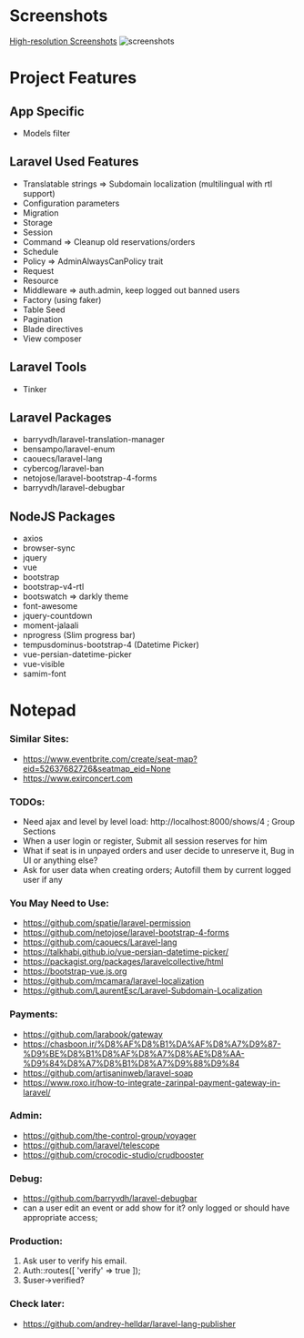 # Screenshots
[High-resolution Screenshots](https://github.com/Jahani/Ticketing/screenshots)
![screenshots](https://raw.github.com/Jahani/Ticketing/master/screenshots/screenshots.gif)

# Project Features

## App Specific
- Models filter

## Laravel Used Features
- Translatable strings => Subdomain localization (multilingual with rtl support)
- Configuration parameters
- Migration
- Storage
- Session
- Command => Cleanup old reservations/orders
- Schedule
- Policy => AdminAlwaysCanPolicy trait
- Request
- Resource
- Middleware => auth.admin, keep logged out banned users
- Factory (using faker)
- Table Seed
- Pagination
- Blade directives
- View composer

## Laravel Tools
- Tinker

## Laravel Packages
- barryvdh/laravel-translation-manager
- bensampo/laravel-enum
- caouecs/laravel-lang
- cybercog/laravel-ban
- netojose/laravel-bootstrap-4-forms
- barryvdh/laravel-debugbar

## NodeJS Packages
- axios
- browser-sync
- jquery
- vue
- bootstrap
- bootstrap-v4-rtl
- bootswatch => darkly theme
- font-awesome
- jquery-countdown
- moment-jalaali
- nprogress (Slim progress bar)
- tempusdominus-bootstrap-4 (Datetime Picker)
- vue-persian-datetime-picker
- vue-visible
- samim-font


# Notepad

### Similar Sites:
* https://www.eventbrite.com/create/seat-map?eid=52637682726&seatmap_eid=None
* https://www.exirconcert.com

### TODOs:
- Need ajax and level by level load: http://localhost:8000/shows/4 ; Group Sections
- When a user login or register, Submit all session reserves for him
- What if seat is in unpayed orders and user decide to unreserve it, Bug in UI or anything else?
- Ask for user data when creating orders; Autofill them by current logged user if any

### You May Need to Use:
- https://github.com/spatie/laravel-permission
- https://github.com/netojose/laravel-bootstrap-4-forms
- https://github.com/caouecs/Laravel-lang
- https://talkhabi.github.io/vue-persian-datetime-picker/
- https://packagist.org/packages/laravelcollective/html
- https://bootstrap-vue.js.org
- https://github.com/mcamara/laravel-localization
- https://github.com/LaurentEsc/Laravel-Subdomain-Localization

### Payments:
- https://github.com/larabook/gateway
- https://chasboon.ir/%D8%AF%D8%B1%DA%AF%D8%A7%D9%87-%D9%BE%D8%B1%D8%AF%D8%A7%D8%AE%D8%AA-%D9%84%D8%A7%D8%B1%D8%A7%D9%88%D9%84
- https://github.com/artisaninweb/laravel-soap
- https://www.roxo.ir/how-to-integrate-zarinpal-payment-gateway-in-laravel/

### Admin:
- https://github.com/the-control-group/voyager
- https://github.com/laravel/telescope
- https://github.com/crocodic-studio/crudbooster

### Debug:
- https://github.com/barryvdh/laravel-debugbar
- can a user edit an event or add show for it? only logged or should have appropriate access;

### Production:
1. Ask user to verify his email.
2. Auth::routes([ 'verify' => true ]);
3. $user->verified?

### Check later:
- https://github.com/andrey-helldar/laravel-lang-publisher
